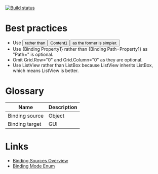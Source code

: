[![Build status](https://ci.appveyor.com/api/projects/status/l5tsskn518iijvus?svg=true)](https://ci.appveyor.com/project/tatsuya/wpf-cheat-sheet)

# Best practices
* Use <Button Content="Content1" /> rather than <Button>Content1<Button/> as the former is simpler.
* Use {Binding Property1} rather than {Binding Path=Property1} as "Path=" is optional.
* Omit Grid.Row="0" and Grid.Column="0" as they are optional.
* Use ListView rather than ListBox because ListView inherits ListBox, which means ListView is better.

# Glossary
Name|Description
---|---
Binding source|Object
Binding target|GUI

# Links
* [Binding Sources Overview](https://docs.microsoft.com/en-us/dotnet/framework/wpf/data/binding-sources-overview)
* [Binding Mode Enum](https://docs.microsoft.com/en-us/dotnet/api/system.windows.data.bindingmode)

